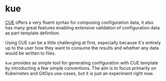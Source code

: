 # kue


[CUE](https://cuelang.org) offers a very fluent syntax for composing configuration data, it also has many great features
enabling extensive validation of configuration data as part template definition.

Using CUE can be a little challenging at first, especially because it's entirely up to the user how they want to consume
the results and whether any data would be written to files.

`kue` provides as simple tool for generating configuration with CUE template by introducting a few simple conventions.
The aim is to focus primarily on Kubernetes and GitOps use-cases, but it is just an experiment right now.
